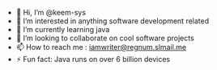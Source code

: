 - 👋 Hi, I’m @keem-sys
- 👀 I’m interested in anything software development related
- 🌱 I’m currently learning java
- 💞️ I’m looking to collaborate on cool software projects
- 📫 How to reach me : iamwriter@regnum.slmail.me
- ⚡ Fun fact: Java runs on over 6 billion devices

<!---
keem-sys/keem-sys is a ✨ special ✨ repository because its `README.md` (this file) appears on your GitHub profile.
You can click the Preview link to take a look at your changes.
--->
